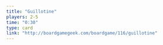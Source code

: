 ```yaml
---
title: "Guillotine"
players: 2-5
time: "0:30"
type: card
link: "http://boardgamegeek.com/boardgame/116/guillotine"
---
```

